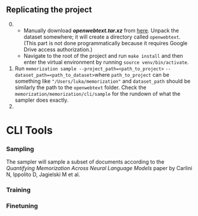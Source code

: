 ## Replicating the project

0.
    - Manually download **_openwebtext.tar.xz_**
      from [here](https://drive.google.com/drive/folders/1IaD_SIIB-K3Sij_-JjWoPy_UrWqQRdjx). Unpack the dataset somewhere; it will create a directory called `openwebtext`. (This part is not done
      programmatically because it requires Google Drive access authorization.)
    - Navigate to the root of the project and run `make install` and then enter the virtual environment by running `source venv/bin/activate`.
1.  Run `memorization sample --project_path=<path_to_project>` `--dataset_path=<path_to_dataset>`where `path_to_project` can be something like `"/Users/luka/memorization"` and `dataset_path` should be similarly the path to the `openwebtext` folder. Check the `memorization/memorization/cli/sample` for the rundown of what the sampler does exactly.
2. 

# CLI Tools
### Sampling

The sampler will sample a subset of documents according to the *Quantifying Memorization Across Neural Language Models*
paper by Carlini N, Ippolito D, Jagielski M et al.

### Training

### Finetuning